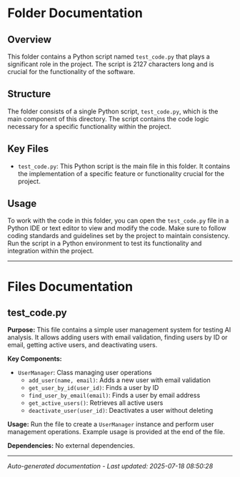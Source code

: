 # Folder Documentation

## Overview
This folder contains a Python script named `test_code.py` that plays a significant role in the project. The script is 2127 characters long and is crucial for the functionality of the software.

## Structure
The folder consists of a single Python script, `test_code.py`, which is the main component of this directory. The script contains the code logic necessary for a specific functionality within the project.

## Key Files
- `test_code.py`: This Python script is the main file in this folder. It contains the implementation of a specific feature or functionality crucial for the project.

## Usage
To work with the code in this folder, you can open the `test_code.py` file in a Python IDE or text editor to view and modify the code. Make sure to follow coding standards and guidelines set by the project to maintain consistency. Run the script in a Python environment to test its functionality and integration within the project.

---

# Files Documentation

## test_code.py

**Purpose:** This file contains a simple user management system for testing AI analysis. It allows adding users with email validation, finding users by ID or email, getting active users, and deactivating users.

**Key Components:**
- `UserManager`: Class managing user operations
  - `add_user(name, email)`: Adds a new user with email validation
  - `get_user_by_id(user_id)`: Finds a user by ID
  - `find_user_by_email(email)`: Finds a user by email address
  - `get_active_users()`: Retrieves all active users
  - `deactivate_user(user_id)`: Deactivates a user without deleting

**Usage:** Run the file to create a `UserManager` instance and perform user management operations. Example usage is provided at the end of the file.

**Dependencies:** No external dependencies.

---
*Auto-generated documentation - Last updated: 2025-07-18 08:50:28*
